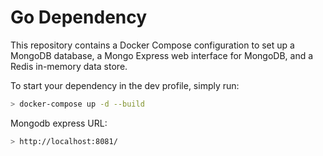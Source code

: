 # Go Dependency

This repository contains a Docker Compose configuration to set up a MongoDB database, a Mongo Express web interface for MongoDB, and a Redis in-memory data store.

To start your dependency in the dev profile, simply run:
```sh
> docker-compose up -d --build
```

Mongodb express URL:
```sh
> http://localhost:8081/
```